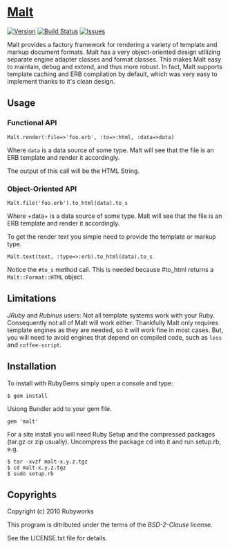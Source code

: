 # [Malt](http://rubyworks.github.io/malt)

[![Version](https://img.shields.io/gem/v/malt.svg)](https://rubygems.org/gems/malt)
[![Build Status](https://secure.travis-ci.org/rubyworks/malt.png)](http://travis-ci.org/rubyworks/malt)
[![Issues](https://img.shields.io/github/issues-raw/rubyworks/malt.svg)](https://github.com/rubyworks/malt/issues)

Malt provides a factory framework for rendering a variety of template and
markup document formats. Malt has a very object-oriented design
utilizing separate engine adapter classes and format classes. This makes
Malt easy to maintain, debug and extend, and thus more robust. In fact,
Malt supports template caching and ERB compilation by default, which was
very easy to implement thanks to it's clean design.


## Usage

### Functional API

    Malt.render(:file=>'foo.erb', :to=>:html, :data=>data)

Where `data` is a data source of some type. Malt will see
that the file is an ERB template and render it accordingly.

The output of this call will be the HTML String.

### Object-Oriented API

    Malt.file('foo.erb').to_html(data).to_s

Where +data+ is a data source of some type. Malt will see
that the file is an ERB template and render it accordingly.

To get the render text you simple need to provide the template
or markup type.

    Malt.text(text, :type=>:erb).to_html(data).to_s

Notice the `#to_s` method call. This is needed because #to_html
returns a `Malt::Format::HTML` object.


## Limitations

*JRuby* and *Rubinus* users: Not all template systems work with your Ruby.
Consequently not all of Malt will work either. Thankfully Malt only
requires template engines as they are needed, so it will work fine
in most cases. But, you will need to avoid engines that depend on compiled
code, such as `less` and `coffee-script`.


## Installation

To install with RubyGems simply open a console and type:

    $ gem install  

Usiong Bundler add to your gem file.

    gem 'malt'

For a site install you will need Ruby Setup and the compressed
packages (tar.gz or zip usually). Uncompress the package cd into
it and run setup.rb, e.g.

    $ tar -xvzf malt-x.y.z.tgz
    $ cd malt-x.y.z.tgz
    $ sudo setup.rb


## Copyrights

Copyright (c) 2010 Rubyworks

This program is ditributed under the terms of the *BSD-2-Clause* license.

See the LICENSE.txt file for details.
